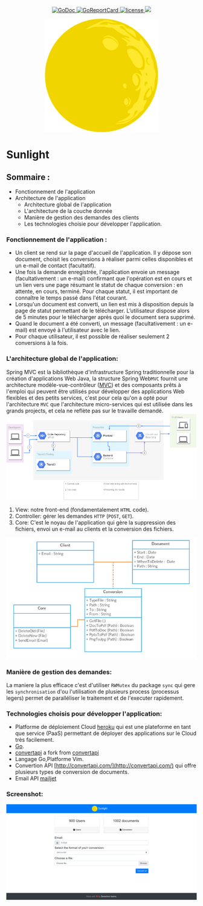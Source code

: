<p align="center">
  <a href="https://godoc.org/github.com/devectron/sunlight">
    <img src="https://godoc.org/github.com/devectron/sunlight?status.svg" alt="GoDoc">
  </a>
  <a href="https://goreportcard.com/report/github.com/devectron/sunlight">
    <img src="https://goreportcard.com/badge/github.com/devectron/sunlight" alt="GoReportCard">
  </a>
  <a href="https://github.com/devectron/sunlight/blob/master/LICENSE">
    <img src="https://img.shields.io/aur/license/yaourt.svg" alt="license">
  </a>
  <a href="https://travis-ci.com/devectron/sunlight">
    <img src="https://travis-ci.com/devectron/sunlight.svg?branch=master">
  </a>
</p>

<a href="https://stark-wave-19861.herokuapp.com/"><p align="center"><img src="assets/sunlight.png" style="70px"></p></a>
# Sunlight

## Sommaire :
- Fonctionnement de l'application
- Architecture de l'application
  - Architecture global de l'application 
  - L'architecture de la couche donnée
  - Manière de gestion des demandes des clients
  - Les technologies choisie pour développer l'application.
  
### Fonctionnement de l'application :
-	Un client se rend sur la page d'accueil de l'application. Il y dépose son document, choisit les conversions à réaliser parmi celles disponibles et un e-mail de contact (facultatif).
-	Une fois la demande enregistrée, l'application envoie un message (facultativement : un e-mail) confirmant que l'opération est en cours et un lien vers une page résumant le statut de chaque conversion : en attente, en cours, terminé. Pour chaque statut, il est important de connaître le temps passé dans l'état courant.
-	Lorsqu'un document est converti, un lien est mis à disposition depuis la page de statut permettant de le télécharger. L’utilisateur dispose alors de 5 minutes pour le télécharger après quoi le document sera supprimé.
-	Quand le document a été converti, un message (facultativement : un e-mail) est envoyé à l'utilisateur avec le lien.
-	Pour chaque utilisateur, il est possible de réaliser seulement 2 conversions à la fois.

### L'architecture global de l'application:
Spring MVC est la bibliothèque d'infrastructure Spring traditionnelle pour la création d'applications Web Java, la structure Spring Web`MVC` fournit une architecture modèle-vue-contrôleur ([MVC](https://en.wikipedia.org/wiki/Model%E2%80%93view%E2%80%93controller)) et des composants prêts à l'emploi qui peuvent être utilisés pour développer des applications Web flexibles et des petits services, c'est pour cela qu'on a opté pour l'architecture `MVC` que l'architecture micro-services qui est utilisée dans les grands projects, et cela ne reflète pas sur le travaille demandé.
![architecture](assets/archi.png)

1. View: notre front-end (fondamentalement `HTML` code).
2. Controller: gérer les demandes `HTTP` (`POST`, `GET`).
3. Core: C'est le noyau de l'application qui gère la suppression des fichiers, envoi un e-mail au clients et la conversion des fichiers.
 
![class](assets/class.png)

### Manière de gestion des demandes:
La maniere la plus efficace c'est d'utiliser `RWMutex` du package `sync` qui gere les `synchronisation` d'ou l'utilisation de plusieurs process (processus legers) permet de paralléliser le traitement et de l'executer rapidement.

### Technologies choisis pour développer l'application:
- Platforme de déploiement Cloud [heroku](https://www.heroku.com/) qui est une plateforme en tant que service (PaaS) permettant de déployer des applications sur le Cloud très facilement. 
- [Go](https://golang.org/).
- [convertapi](http://github.com/hihebark/convertapi-go) a fork from [convertapi](https://github.com/ConvertAPI/convertapi-go/)
- Langage Go,Platforme Vim.
- Convertion API [http://convertapi.com/](http://convertapi.com/) qui offre plusieurs types de conversion de documents.
- Email API [mailjet](https://www.mailjet.com/)

### Screenshot:
![screenshot](assets/sunlight-screenshot.png)
